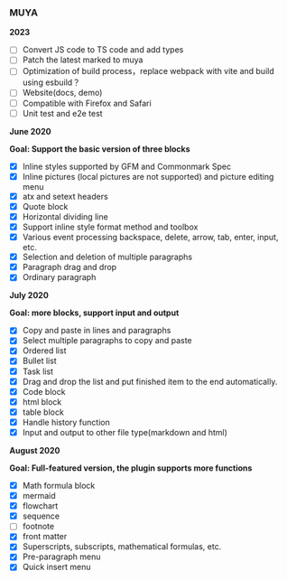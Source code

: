 ### MUYA

**2023**

- [ ] Convert JS code to TS code and add types
- [ ] Patch the latest marked to muya
- [ ] Optimization of build process，replace webpack with vite and build using esbuild？
- [ ] Website(docs, demo)
- [ ] Compatible with Firefox and Safari
- [ ] Unit test and e2e test

**June 2020**

**Goal: Support the basic version of three blocks**

- [x] Inline styles supported by GFM and Commonmark Spec
- [x] Inline pictures (local pictures are not supported) and picture editing menu
- [x] atx and setext headers
- [x] Quote block
- [x] Horizontal dividing line
- [x] Support inline style format method and toolbox
- [x] Various event processing backspace, delete, arrow, tab, enter, input, etc.
- [x] Selection and deletion of multiple paragraphs
- [x] Paragraph drag and drop
- [x] Ordinary paragraph

**July 2020**

**Goal: more blocks, support input and output**

- [x] Copy and paste in lines and paragraphs
- [x] Select multiple paragraphs to copy and paste
- [x] Ordered list
- [x] Bullet list
- [x] Task list
- [x] Drag and drop the list and put finished item to the end automatically.
- [x] Code block
- [x] html block
- [x] table block
- [x] Handle history function
- [x] Input and output to other file type(markdown and html)

**August 2020**

**Goal: Full-featured version, the plugin supports more functions**

- [x] Math formula block
- [x] mermaid
- [x] flowchart
- [x] sequence
- [ ] footnote
- [x] front matter
- [x] Superscripts, subscripts, mathematical formulas, etc.
- [x] Pre-paragraph menu
- [x] Quick insert menu

